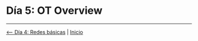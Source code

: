 # Día 5: OT Overview

---

[⟵ Día 4: Redes básicas](./04-Redes_Basicas.md) | [Inicio](../README.md)

